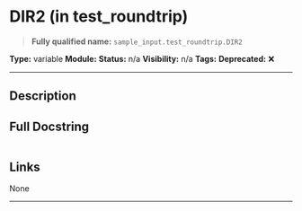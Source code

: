 # DIR2 (in test_roundtrip)
> **Fully qualified name:** `sample_input.test_roundtrip.DIR2`

**Type:** variable
**Module:** 
**Status:** n/a
**Visibility:** n/a
**Tags:** 
**Deprecated:** ❌

---

## Description


## Full Docstring
```

```

## Links
None

---

